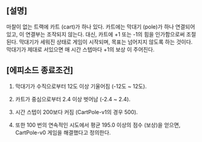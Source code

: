 ## [설명]
마찰이 없는 트랙에 카트 (cart)가 하나 있다.
카트에는 막대기 (pole)가 하나 연결되어 있고, 이 연결부는 조작되지 않는다. 대신, 카트에 +1 또는 -1의 힘을 인가함으로써 조절된다.
막대기가 세워진 상태로 게임이 시작되며, 목표는 넘어지지 않도록 하는 것이다.
막대기가 제대로 서있으면 매 시간 스텝마다 +1의 보상 이 주어진다.


## [에피소드 종료조건]
1. 막대기가 수직으로부터 12도 이상 기울어짐 (-12도 ~ 12도).

2. 카트가 중심으로부터 2.4 이상 벗어남 (-2.4 ~ 2.4).

3. 시간 스텝이 200보다 커짐 (CartPole-v1의 경우 500).

4. 또한 100 번의 연속적인 시도에서 평균 195.0 이상의 점수 (보상)을 얻으면, CartPole-v0 게임을 해결했다고 정의한다. 